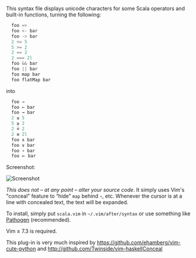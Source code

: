 This syntax file displays unicode characters for some Scala operators and
built-in functions, turning the following:

```scala
  foo =>
  foo <- bar
  foo -> bar
  2 <= 5
  5 >= 2
  2 == 2
  2 === 2l
  foo && bar
  foo || bar
  foo map bar
  foo flatMap bar
```

into

```scala
  foo ⇒
  foo ← bar
  foo → bar
  2 ≤ 5
  5 ≥ 2
  2 ≟ 2
  2 ≡ 2l
  foo ∧ bar
  foo ∨ bar
  foo ∘ bar
  foo ⤜ bar
```


Screenshot:

<img src="https://raw.github.com/mpollmeier/vim-scalaConceal/master/screenshot.png" title="Screenshot" />

*This does not – at any point – alter your source code*. It simply uses Vim's
"conceal" feature to “hide” `map` behind `∘`, etc. Whenever the cursor is at
a line with concealed text, the text will be expanded.

To install, simply put `scala.vim` in `~/.vim/after/syntax` or use something
like [Pathogen](https://github.com/tpope/vim-pathogen) (recommended).

Vim ≥ 7.3 is required.

This plug-in is very much inspired by
<https://github.com/ehamberg/vim-cute-python>
and
<http://github.com/Twinside/vim-haskellConceal>


